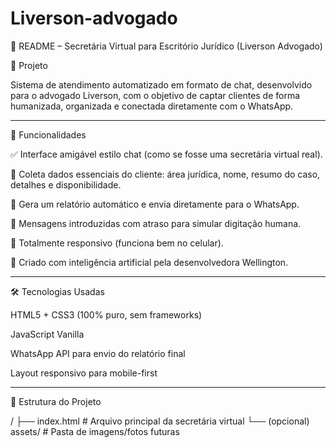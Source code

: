 # Liverson-advogado
📘 README – Secretária Virtual para Escritório Jurídico (Liverson Advogado)

🤖 Projeto

Sistema de atendimento automatizado em formato de chat, desenvolvido para o advogado Liverson, com o objetivo de captar clientes de forma humanizada, organizada e conectada diretamente com o WhatsApp.


---

📌 Funcionalidades

✅ Interface amigável estilo chat (como se fosse uma secretária virtual real).

📅 Coleta dados essenciais do cliente: área jurídica, nome, resumo do caso, detalhes e disponibilidade.

📲 Gera um relatório automático e envia diretamente para o WhatsApp.

💬 Mensagens introduzidas com atraso para simular digitação humana.

📱 Totalmente responsivo (funciona bem no celular).

🧠 Criado com inteligência artificial pela desenvolvedora Wellington.



---

🛠️ Tecnologias Usadas

HTML5 + CSS3 (100% puro, sem frameworks)

JavaScript Vanilla

WhatsApp API para envio do relatório final

Layout responsivo para mobile-first



---

📁 Estrutura do Projeto

/
├── index.html        # Arquivo principal da secretária virtual
└── (opcional) assets/  # Pasta de imagens/fotos futuras

